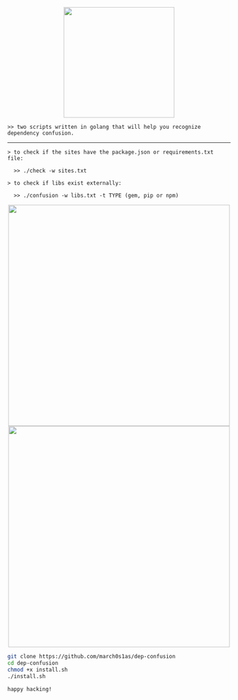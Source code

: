 <p align="center">
  <img src="https://64.media.tumblr.com/bdba59dac0ceb4ccfbee778be8f96b69/tumblr_ow6999EESx1qfu8poo1_400.gif" width="250" height="250">
</p>

    >> two scripts written in golang that will help you recognize dependency confusion.    
---
```
> to check if the sites have the package.json or requirements.txt file:

  >> ./check -w sites.txt
  
> to check if libs exist externally:

  >> ./confusion -w libs.txt -t TYPE (gem, pip or npm)
```
</p>
<p align="center">
  <img src="https://user-images.githubusercontent.com/44043159/135767961-fc43ca2f-04f1-43ec-a1eb-d8c58248ac44.png" width="500" height"500">
  <img src="https://user-images.githubusercontent.com/44043159/135768086-3dd610b4-6038-4728-94e9-2ba86c9eda2b.png" width="500" height"500">
</p>

```bash
git clone https://github.com/march0s1as/dep-confusion
cd dep-confusion
chmod +x install.sh
./install.sh

happy hacking!
```
